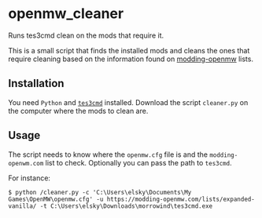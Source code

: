 # openmw_cleaner
Runs tes3cmd clean on the mods that require it.

This is a small script that finds the installed mods and cleans the ones that require
cleaning based on the information found on [modding-openmw](https://modding-openmw.com/) lists.

## Installation

You need `Python` and [`tes3cmd`](https://modding-openmw.com/mods/tes3cmd/) installed. Download the script `cleaner.py` on the computer where the mods to clean are.

## Usage

The script needs to know where the `openmw.cfg` file is and the `modding-openwm.com` list to check. Optionally
you can pass the path to `tes3cmd`.

For instance:

```
$ python /cleaner.py -c 'C:\Users\elsky\Documents\My Games\OpenMW\openmw.cfg' -u https://modding-openmw.com/lists/expanded-vanilla/ -t C:\Users\elsky\Downloads\morrowind\tes3cmd.exe
```